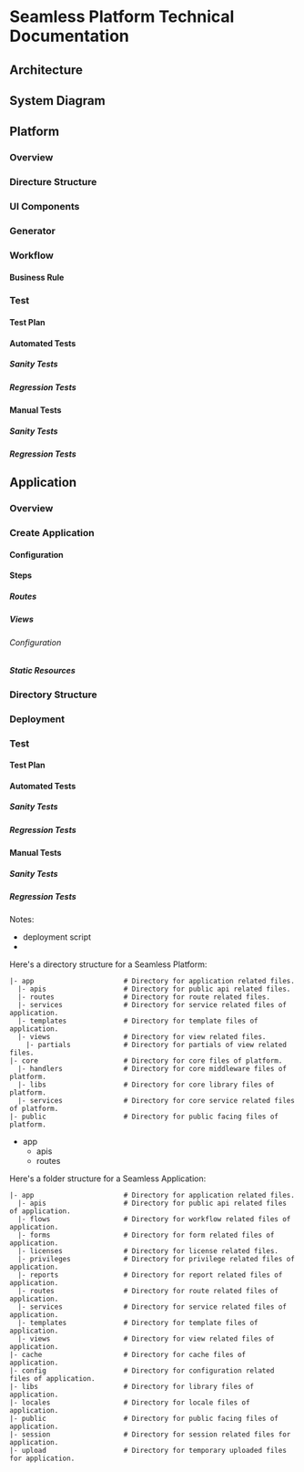   
# Seamless Platform Technical Documentation
## Architecture
## System Diagram

## Platform
### Overview
### Directure Structure
### UI Components
### Generator
### Workflow
#### Business Rule
### Test
#### Test Plan
#### Automated Tests
##### Sanity Tests
##### Regression Tests
#### Manual Tests
##### Sanity Tests
##### Regression Tests

## Application
### Overview
### Create Application
#### Configuration
#### Steps
##### Routes
##### Views
###### Configuration
##### Static Resources
### Directory Structure
### Deployment
### Test
#### Test Plan
#### Automated Tests
##### Sanity Tests
##### Regression Tests
#### Manual Tests
##### Sanity Tests
##### Regression Tests



Notes:
- deployment script
- 

Here's a directory structure for a Seamless Platform:

```
|- app                      # Directory for application related files.
  |- apis                   # Directory for public api related files.
  |- routes                 # Directory for route related files.
  |- services               # Directory for service related files of application.
  |- templates              # Directory for template files of application.
  |- views                  # Directory for view related files.
    |- partials             # Directory for partials of view related files.
|- core                     # Directory for core files of platform.
  |- handlers               # Directory for core middleware files of platform.
  |- libs                   # Directory for core library files of platform.
  |- services               # Directory for core service related files of platform.
|- public                   # Directory for public facing files of platform.
```

- app
  - apis
  - routes


Here's a folder structure for a Seamless Application:

```
|- app                      # Directory for application related files.
  |- apis                   # Directory for public api related files of application.
  |- flows                  # Directory for workflow related files of application.
  |- forms                  # Directory for form related files of application.
  |- licenses               # Directory for license related files.
  |- privileges             # Directory for privilege related files of application.
  |- reports                # Directory for report related files of application.
  |- routes                 # Directory for route related files of application.
  |- services               # Directory for service related files of application.
  |- templates              # Directory for template files of application.
  |- views                  # Directory for view related files of application.
|- cache                    # Directory for cache files of application.
|- config                   # Directory for configuration related files of application.
|- libs                     # Directory for library files of application.
|- locales                  # Directory for locale files of application.
|- public                   # Directory for public facing files of application.
|- session                  # Directory for session related files for application.
|- upload                   # Directory for temporary uploaded files for application.
```
